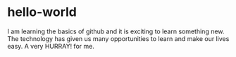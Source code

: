 # hello-world
I am learning the basics of github and it is exciting to learn something new. The technology has given us many opportunities to learn and make our lives easy.
A very HURRAY! for me.
